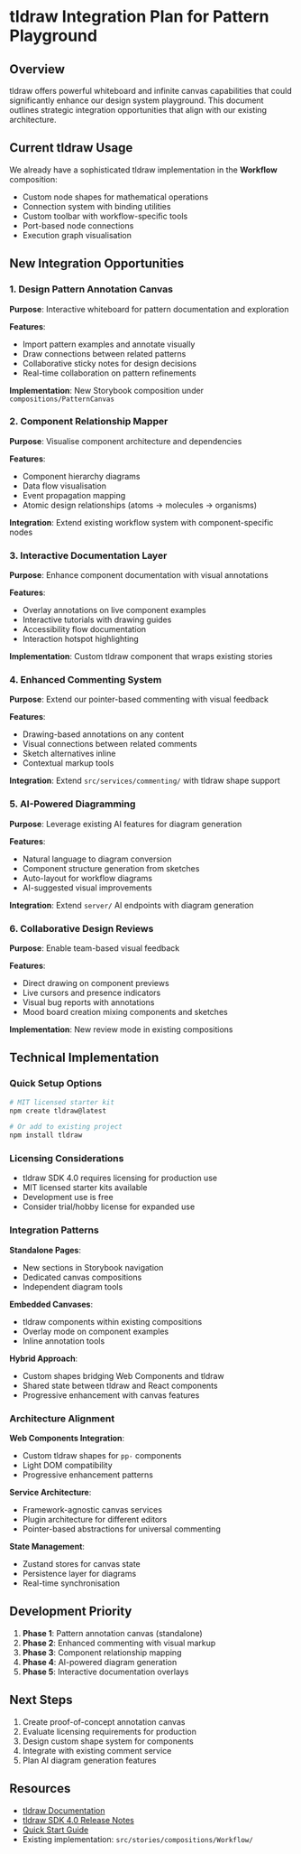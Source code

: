 # tldraw Integration Plan for Pattern Playground

## Overview

tldraw offers powerful whiteboard and infinite canvas capabilities that could significantly enhance our design system playground. This document outlines strategic integration opportunities that align with our existing architecture.

## Current tldraw Usage

We already have a sophisticated tldraw implementation in the **Workflow** composition:
- Custom node shapes for mathematical operations
- Connection system with binding utilities
- Custom toolbar with workflow-specific tools
- Port-based node connections
- Execution graph visualisation

## New Integration Opportunities

### 1. Design Pattern Annotation Canvas

**Purpose**: Interactive whiteboard for pattern documentation and exploration

**Features**:
- Import pattern examples and annotate visually
- Draw connections between related patterns
- Collaborative sticky notes for design decisions
- Real-time collaboration on pattern refinements

**Implementation**: New Storybook composition under `compositions/PatternCanvas`

### 2. Component Relationship Mapper

**Purpose**: Visualise component architecture and dependencies

**Features**:
- Component hierarchy diagrams
- Data flow visualisation
- Event propagation mapping
- Atomic design relationships (atoms → molecules → organisms)

**Integration**: Extend existing workflow system with component-specific nodes

### 3. Interactive Documentation Layer

**Purpose**: Enhance component documentation with visual annotations

**Features**:
- Overlay annotations on live component examples
- Interactive tutorials with drawing guides
- Accessibility flow documentation
- Interaction hotspot highlighting

**Implementation**: Custom tldraw component that wraps existing stories

### 4. Enhanced Commenting System

**Purpose**: Extend our pointer-based commenting with visual feedback

**Features**:
- Drawing-based annotations on any content
- Visual connections between related comments
- Sketch alternatives inline
- Contextual markup tools

**Integration**: Extend `src/services/commenting/` with tldraw shape support

### 5. AI-Powered Diagramming

**Purpose**: Leverage existing AI features for diagram generation

**Features**:
- Natural language to diagram conversion
- Component structure generation from sketches
- Auto-layout for workflow diagrams
- AI-suggested visual improvements

**Integration**: Extend `server/` AI endpoints with diagram generation

### 6. Collaborative Design Reviews

**Purpose**: Enable team-based visual feedback

**Features**:
- Direct drawing on component previews
- Live cursors and presence indicators
- Visual bug reports with annotations
- Mood board creation mixing components and sketches

**Implementation**: New review mode in existing compositions

## Technical Implementation

### Quick Setup Options

```bash
# MIT licensed starter kit
npm create tldraw@latest

# Or add to existing project
npm install tldraw
```

### Licensing Considerations

- tldraw SDK 4.0 requires licensing for production use
- MIT licensed starter kits available
- Development use is free
- Consider trial/hobby license for expanded use

### Integration Patterns

**Standalone Pages**:
- New sections in Storybook navigation
- Dedicated canvas compositions
- Independent diagram tools

**Embedded Canvases**:
- tldraw components within existing compositions
- Overlay mode on component examples
- Inline annotation tools

**Hybrid Approach**:
- Custom shapes bridging Web Components and tldraw
- Shared state between tldraw and React components
- Progressive enhancement with canvas features

### Architecture Alignment

**Web Components Integration**:
- Custom tldraw shapes for `pp-` components
- Light DOM compatibility
- Progressive enhancement patterns

**Service Architecture**:
- Framework-agnostic canvas services
- Plugin architecture for different editors
- Pointer-based abstractions for universal commenting

**State Management**:
- Zustand stores for canvas state
- Persistence layer for diagrams
- Real-time synchronisation

## Development Priority

1. **Phase 1**: Pattern annotation canvas (standalone)
2. **Phase 2**: Enhanced commenting with visual markup
3. **Phase 3**: Component relationship mapping
4. **Phase 4**: AI-powered diagram generation
5. **Phase 5**: Interactive documentation overlays

## Next Steps

1. Create proof-of-concept annotation canvas
2. Evaluate licensing requirements for production
3. Design custom shape system for components
4. Integrate with existing comment service
5. Plan AI diagram generation features

## Resources

- [tldraw Documentation](https://tldraw.dev/docs)
- [tldraw SDK 4.0 Release Notes](https://tldraw.dev/blog/tldraw-sdk-4-0)
- [Quick Start Guide](https://tldraw.dev/quick-start)
- Existing implementation: `src/stories/compositions/Workflow/`